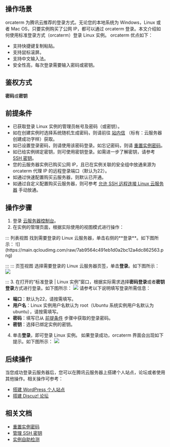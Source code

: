 ## 操作场景
orcaterm 为腾讯云推荐的登录方式。无论您的本地系统为 Windows，Linux 或者 Mac OS，只要实例购买了公网 IP，都可以通过 orcaterm 登录。本文介绍如何使用标准登录方式（orcaterm）登录 Linux 实例。
orcaterm 优点如下：
- 支持快捷键复制粘贴。
- 支持鼠标滚屏。
- 支持中文输入法。
- 安全性高，每次登录需要输入密码或密钥。

## 鉴权方式

**密码**或**密钥**

## 前提条件[](id:Prerequisites)

- 已获取登录 Linux 实例的管理员帐号及密码（或密钥）。
 - 如在创建实例时选择系统随机生成密码，则请前往 [站内信](https://console.cloud.tencent.com/message) （标有：云服务器创建成功字样）获取。
 - 如已设置登录密码，则请使用该密码登录。如忘记密码，则请 [重置实例密码](https://cloud.tencent.com/document/product/213/16566)。
 - 如已给实例绑定密钥，则可使用密钥登录。如需进一步了解密钥，请参考 [SSH 密钥](https://cloud.tencent.com/document/product/213/6092)。
- 您的云服务器实例已购买公网 IP，且已在实例关联的安全组中放通来源为 orcaterm 代理 IP 的远程登录端口（默认为22）。
 - 如通过快速配置购买云服务器，则默认已开通。
 -  如通过自定义配置购买云服务器，则可参考 [允许 SSH 远程连接 Linux 云服务器](https://cloud.tencent.com/document/product/213/34601#.E5.9C.BA.E6.99.AF.E4.B8.80.EF.BC.9A.E5.85.81.E8.AE.B8-ssh-.E8.BF.9C.E7.A8.8B.E8.BF.9E.E6.8E.A5-linux-.E4.BA.91.E6.9C.8D.E5.8A.A1.E5.99.A8) 手动放通。

## 操作步骤

1. 登录 [云服务器控制台](https://console.cloud.tencent.com/cvm/index)。
2. 在实例的管理页面，根据实际使用的视图模式进行操作：
<dx-tabs>
::: 列表视图
找到需要登录的 Linux 云服务器，单击右侧的**登录**。如下图所示：
![](https://main.qcloudimg.com/raw/7ab9564c491eb1d0a2bc12a4dc862563.png)

:::
::: 页签视图
选择需要登录的 Linux 云服务器页签，单击**登录**。如下图所示：
![](https://qcloudimg.tencent-cloud.cn/raw/7d7635ef8e9066bbc65c73de494d79ba.png)

:::
</dx-tabs>
3. 在打开的“标准登录 | Linux 实例”窗口，根据实际需求选择**密码登录**或者**密钥登录**方式进行登录。如下图所示：
![](https://qcloudimg.tencent-cloud.cn/raw/20f241de5e1c4faea060d7d58c09fff7.png)
请参考以下说明填写登录所需信息：
 -  **端口**：默认为22，请按需填写。
 -  **用户名**：Linux 实例用户名默认为 root（Ubuntu 系统实例用户名默认为 ubuntu），请按需填写。
 -  **密码**：填写已从 [前提条件](#Prerequisites) 步骤中获取的登录密码。
 - **密钥**：选择已绑定实例的密钥。
4. 单击**登录**，即可登录 Linux 实例。
如果登录成功，orcaterm 界面会出现如下提示。如下图所示：
![](https://main.qcloudimg.com/raw/bdeded2dc1eb8e0bfe6daf1173d7a62e.png)

## 后续操作

当您成功登录云服务器后，您可以在腾讯云服务器上搭建个人站点，论坛或者使用其他操作。相关操作可参考：
- [搭建 WordPress 个人站点](https://cloud.tencent.com/document/product/213/34064)
- [搭建 Discuz! 论坛](https://cloud.tencent.com/document/product/213/34065)


## 相关文档
- [重置实例密码](https://cloud.tencent.com/document/product/213/16566)
- [管理 SSH 密钥](https://cloud.tencent.com/document/product/213/16691)
- [实例自助检测](https://cloud.tencent.com/document/product/213/56784)


